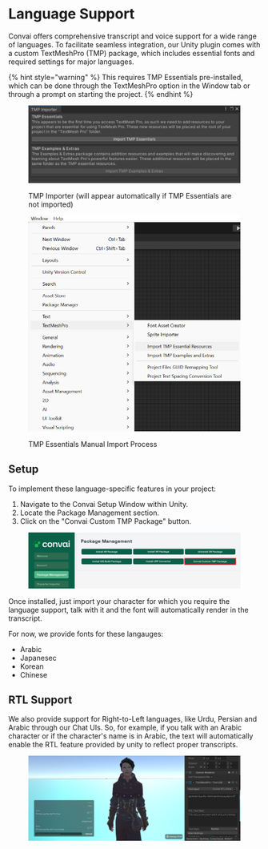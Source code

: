 # Language Support

Convai offers comprehensive transcript and voice support for a wide range of languages. To facilitate seamless integration, our Unity plugin comes with a custom TextMeshPro (TMP) package, which includes essential fonts and required settings for major languages.

{% hint style="warning" %}
This requires TMP Essentials pre-installed, which can be done through the TextMeshPro option in the Window tab or through a prompt on starting the project.&#x20;
{% endhint %}

<figure><img src="../../../.gitbook/assets/TMP_Prompt.png" alt=""><figcaption><p>TMP Importer (will appear automatically if TMP Essentials are not imported)</p></figcaption></figure>

<figure><img src="../../../.gitbook/assets/TMP_Window.png" alt=""><figcaption><p>TMP Essentials Manual Import Process</p></figcaption></figure>

## Setup

To implement these language-specific features in your project:

1. Navigate to the Convai Setup Window within Unity.
2. Locate the Package Management section.
3. Click on the "Convai Custom TMP Package" button.

<figure><img src="../../../.gitbook/assets/Doc.png" alt=""><figcaption></figcaption></figure>

Once installed, just import your character for which you require the language support, talk with it and the font will automatically render in the transcript.

For now, we provide fonts for these langauges:

* Arabic
* Japanesec
* Korean
* Chinese

## RTL Support

We also provide support for Right-to-Left languages, like Urdu, Persian and Arabic through our Chat UIs.  So, for example, if you talk with an Arabic character or if the character's name is in Arabic, the text will automatically enable the RTL feature provided by unity to reflect proper transcripts.

<figure><img src="../../../.gitbook/assets/image (414).png" alt=""><figcaption></figcaption></figure>
